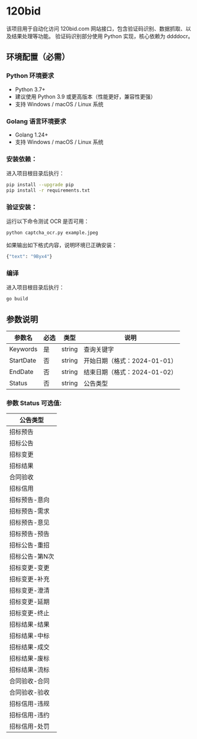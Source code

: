 # 120bid

该项目用于自动化访问 120bid.com 网站接口，包含验证码识别、数据抓取、以及结果处理等功能。
验证码识别部分使用 Python 实现，核心依赖为 ddddocr。

## 环境配置（必需）

### Python 环境要求
- Python 3.7+
- 建议使用 Python 3.9 或更高版本（性能更好，兼容性更强）
- 支持 Windows / macOS / Linux 系统

### Golang 语言环境要求
- Golang 1.24+
- 支持 Windows / macOS / Linux 系统

### 安装依赖：
进入项目根目录后执行：
```bash
pip install --upgrade pip
pip install -r requirements.txt
```

### 验证安装：
运行以下命令测试 OCR 是否可用：
```bash
python captcha_ocr.py example.jpeg
```
如果输出如下格式内容，说明环境已正确安装：
```bash
{"text": "9Byx4"}
```

### 编译
进入项目根目录后执行：
```bash
go build
```


## 参数说明

| 参数名       | 必选 | 类型     | 说明                  |
|-----------|----|--------|---------------------|
| Keywords  | 是  | string | 查询关键字               |
| StartDate | 否  | string | 开始日期（格式：2024-01-01） |
| EndDate   | 否  | string | 结束日期（格式：2024-01-02） |
| Status    | 否  | string | 公告类型                |

### 参数 Status 可选值:

| 公告类型     |
|----------|
| 招标预告     |
| 招标公告     |
| 招标变更     |
| 招标结果     |
| 合同验收     |
| 招标信用     |
| 招标预告-意向  |
| 招标预告-需求  |
| 招标预告-意见  |
| 招标预告-预告  |
| 招标公告-重招  |
| 招标公告-第N次 |
| 招标变更-变更  |
| 招标变更-补充  |
| 招标变更-澄清  |
| 招标变更-延期  |
| 招标变更-终止  |
| 招标结果-结果  |
| 招标结果-中标  |
| 招标结果-成交  |
| 招标结果-废标  |
| 招标结果-流标  |
| 合同验收-合同  |
| 合同验收-验收  |
| 招标信用-违规  |
| 招标信用-违约  |
| 招标信用-处罚  |
